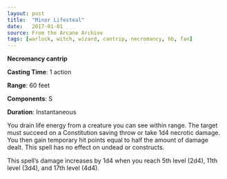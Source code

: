 ```yaml
---
layout: post
title:  "Minor Lifesteal"
date:   2017-01-01
source: From the Arcane Archive
tags: [warlock, witch, wizard, cantrip, necromancy, hb, fan]
---
```


**Necromancy cantrip**

**Casting Time**: 1 action

**Range**: 60 feet

**Components**: S

**Duration**: Instantaneous

You drain life energy from a creature you can see within range. The target must succeed on a Constitution saving throw or take 1d4 necrotic damage. You then gain temporary hit points equal to half the amount of damage dealt. This spell has no effect on undead or constructs.

This spell’s damage increases by 1d4 when you reach 5th level (2d4), 11th level (3d4), and 17th level (4d4).
